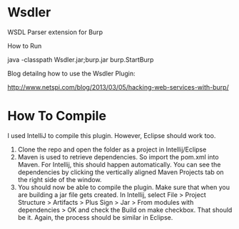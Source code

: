 Wsdler
======

WSDL Parser extension for Burp

How to Run

java -classpath Wsdler.jar;burp.jar burp.StartBurp

Blog detailng how to use the Wsdler Plugin:

http://www.netspi.com/blog/2013/03/05/hacking-web-services-with-burp/

How To Compile
==============

I used IntelliJ to compile this plugin. However, Eclipse should work too. 

1. Clone the repo and open the folder as a project in Intellij/Eclipse
2. Maven is used to retrieve dependencies. So import the pom.xml into Maven. For Intellij, this should happen automatically. You can see the dependencies by clicking the vertically aligned Maven Projects tab on the right side of the window.
3. You should now be able to compile the plugin. Make sure that when you are building a jar file gets created. In Intellij, select File > Project Structure > Artifacts > Plus Sign > Jar > From modules with dependencies > OK and check the Build on make checkbox. That should be it. Again, the process should be similar in Eclipse.
